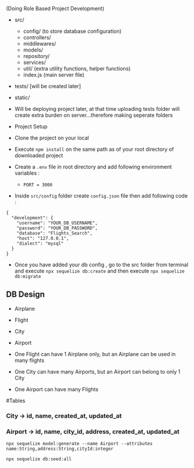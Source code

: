 (Doing Role Based Project Development)

- src/
    - config/ (to store database configuration)
    - controllers/
    - middlewares/
    - models/
    - repository/
    - services/
    - util/ (extra utility functions, helper functions)
    - index.js (main server file)
- tests/ [will be created later]
- static/

- Will be deploying project later, at that time uploading tests folder will create extra burden on server...therefore making seperate folders

- Project Setup
- Clone the project on your local
- Execute `npm install` on the same path as of your root directory of downloaded project 
- Create a `.env` file in root directory and add following environment variables :
    - `PORT = 3000`
- Inside `src/config` folder create `config.json` file then add following code :

```
{
  "development": {
    "username": "YOUR_DB_USERNAME",
    "password": "YOUR_DB_PASSWORD",
    "database": "Flights_Search",
    "host": "127.0.0.1",
    "dialect": "mysql"
  }
}

```

- Once you have added your db config , go to the src folder from terminal and execute `npx sequelize db:create`
and then execute `npx sequelize db:migrate`

## DB Design
- Airplane
- Flight
- City
- Airport

- One Flight can have 1 Airplane only, but an Airplane can be used in many flights
- One City can have many Airports, but an Airport can belong to only 1 City
- One Airport can have many Flights



#Tables

### City -> id, name, created_at, updated_at
### Airport -> id, name, city_id, address, created_at, updated_at

```
npx sequelize model:generate --name Airport --attributes name:String,address:String,cityId:integer

```

```
npx sequelize db:seed:all

```
